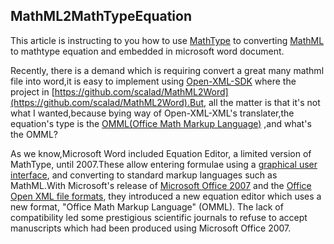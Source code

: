 ## MathML2MathTypeEquation ##

This article is instructing to you how to use [MathType](https://www.dessci.com/en/reference/sdk/) to converting [MathML](https://zh.wikipedia.org/wiki/%E6%95%B0%E5%AD%A6%E7%BD%AE%E6%A0%87%E8%AF%AD%E8%A8%80) to mathtype equation and embedded in microsoft word document.

Recently, there is a demand which is requiring convert a great many mathml file into word,it is easy to implement using [Open-XML-SDK](https://github.com/OfficeDev/Open-XML-SDK) where the project in [https://github.com/scalad/MathML2Word](https://github.com/scalad/MathML2Word).But, all the matter is that it's not what I wanted,because bying way of Open-XML-XML's translater,the equation's type is the [OMML(Office Math Markup Language)](https://en.wikipedia.org/wiki/Mathematical_markup_language) ,and what's the OMML?

As we know,Microsoft Word included Equation Editor, a limited version of MathType, until 2007.These allow entering formulae using a [graphical user interface](https://en.wikipedia.org/wiki/Graphical_user_interface), and converting to standard markup languages such as MathML.With Microsoft's release of [Microsoft Office 2007](https://en.wikipedia.org/wiki/Microsoft_Office_2007) and the [Office Open XML file formats](https://en.wikipedia.org/wiki/Office_Open_XML_file_formats), they introduced a new equation editor which uses a new format, "Office Math Markup Language" (OMML). The lack of compatibility led some prestigious scientific journals to refuse to accept manuscripts which had been produced using Microsoft Office 2007.